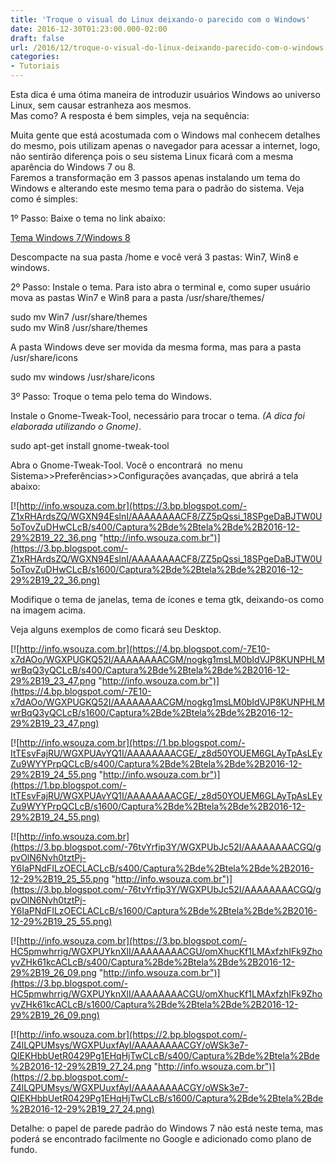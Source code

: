 ```yaml
---
title: 'Troque o visual do Linux deixando-o parecido com o Windows'
date: 2016-12-30T01:23:00.000-02:00
draft: false
url: /2016/12/troque-o-visual-do-linux-deixando-parecido-com-o-windows.html
categories: 
- Tutoriais
---
```


Esta dica é uma ótima maneira de introduzir usuários Windows ao universo Linux, sem causar estranheza aos mesmos.  
Mas como? A resposta é bem simples, veja na sequência:  
  
Muita gente que está acostumada com o Windows mal conhecem detalhes do mesmo, pois utilizam apenas o navegador para acessar a internet, logo, não sentirão diferença pois o seu sistema Linux ficará com a mesma aparência do Windows 7 ou 8.  
Faremos a transformação em 3 passos apenas instalando um tema do Windows e alterando este mesmo tema para o padrão do sistema. Veja como é simples:

  

1º Passo: Baixe o tema no link abaixo:  
  
[Tema Windows 7/Windows 8](https://www.dropbox.com/s/5heavk0lzj21b9s/temawindows.tar.gz?dl=0)  
  
Descompacte na sua pasta /home e você verá 3 pastas: Win7, Win8 e windows.  
  
2º Passo: Instale o tema. Para isto abra o terminal e, como super usuário mova as pastas Win7 e Win8 para a pasta /usr/share/themes/  
  
sudo mv Win7 /usr/share/themes  
sudo mv Win8 /usr/share/themes  
  
A pasta Windows deve ser movida da mesma forma, mas para a pasta /usr/share/icons  
  
sudo mv windows /usr/share/icons  
  
3º Passo: Troque o tema pelo tema do Windows.  
  
Instale o Gnome-Tweak-Tool, necessário para trocar o tema. _(A dica foi elaborada utilizando o Gnome)_.  
  
sudo apt-get install gnome-tweak-tool  
  
Abra o Gnome-Tweak-Tool. Você o encontrará  no menu Sistema>>Preferências>>Configurações avançadas, que abrirá a tela abaixo:  
  

[![http://info.wsouza.com.br](https://3.bp.blogspot.com/-Z1xRHArdsZQ/WGXN94EslnI/AAAAAAAACF8/ZZ5pQssi_18SPgeDaBJTW0U5oTovZuDHwCLcB/s400/Captura%2Bde%2Btela%2Bde%2B2016-12-29%2B19_22_36.png "http://info.wsouza.com.br")](https://3.bp.blogspot.com/-Z1xRHArdsZQ/WGXN94EslnI/AAAAAAAACF8/ZZ5pQssi_18SPgeDaBJTW0U5oTovZuDHwCLcB/s1600/Captura%2Bde%2Btela%2Bde%2B2016-12-29%2B19_22_36.png)

  
  
Modifique o tema de janelas, tema de ícones e tema gtk, deixando-os como na imagem acima.

  

Veja alguns exemplos de como ficará seu Desktop.  
  

[![http://info.wsouza.com.br](https://4.bp.blogspot.com/-7E10-x7dAOo/WGXPUGKQ52I/AAAAAAAACGM/nogkg1msLM0bIdVJP8KUNPHLMwrBqQ3yQCLcB/s400/Captura%2Bde%2Btela%2Bde%2B2016-12-29%2B19_23_47.png "http://info.wsouza.com.br")](https://4.bp.blogspot.com/-7E10-x7dAOo/WGXPUGKQ52I/AAAAAAAACGM/nogkg1msLM0bIdVJP8KUNPHLMwrBqQ3yQCLcB/s1600/Captura%2Bde%2Btela%2Bde%2B2016-12-29%2B19_23_47.png)

[![http://info.wsouza.com.br](https://1.bp.blogspot.com/-ItTEsvFajRU/WGXPUAvYQ1I/AAAAAAAACGE/_z8d50YOUEM6GLAyTpAsLEyZu9WYYPrpQCLcB/s400/Captura%2Bde%2Btela%2Bde%2B2016-12-29%2B19_24_55.png "http://info.wsouza.com.br")](https://1.bp.blogspot.com/-ItTEsvFajRU/WGXPUAvYQ1I/AAAAAAAACGE/_z8d50YOUEM6GLAyTpAsLEyZu9WYYPrpQCLcB/s1600/Captura%2Bde%2Btela%2Bde%2B2016-12-29%2B19_24_55.png)

[![http://info.wsouza.com.br](https://3.bp.blogspot.com/-76tvYrfip3Y/WGXPUbJc52I/AAAAAAAACGQ/gpvOlN6Nvh0tztPj-Y6IaPNdFILzOECLACLcB/s400/Captura%2Bde%2Btela%2Bde%2B2016-12-29%2B19_25_55.png "http://info.wsouza.com.br")](https://3.bp.blogspot.com/-76tvYrfip3Y/WGXPUbJc52I/AAAAAAAACGQ/gpvOlN6Nvh0tztPj-Y6IaPNdFILzOECLACLcB/s1600/Captura%2Bde%2Btela%2Bde%2B2016-12-29%2B19_25_55.png)

[![http://info.wsouza.com.br](https://3.bp.blogspot.com/-HC5pmwhrrig/WGXPUYknXlI/AAAAAAAACGU/omXhucKf1LMAxfzhIFk9ZhoyvZHk61kcACLcB/s400/Captura%2Bde%2Btela%2Bde%2B2016-12-29%2B19_26_09.png "http://info.wsouza.com.br")](https://3.bp.blogspot.com/-HC5pmwhrrig/WGXPUYknXlI/AAAAAAAACGU/omXhucKf1LMAxfzhIFk9ZhoyvZHk61kcACLcB/s1600/Captura%2Bde%2Btela%2Bde%2B2016-12-29%2B19_26_09.png)

[![http://info.wsouza.com.br](https://2.bp.blogspot.com/-Z4lLQPUMsys/WGXPUuxfAyI/AAAAAAAACGY/oWSk3e7-QIEKHbbUetR0429Pg1EHqHjTwCLcB/s400/Captura%2Bde%2Btela%2Bde%2B2016-12-29%2B19_27_24.png "http://info.wsouza.com.br")](https://2.bp.blogspot.com/-Z4lLQPUMsys/WGXPUuxfAyI/AAAAAAAACGY/oWSk3e7-QIEKHbbUetR0429Pg1EHqHjTwCLcB/s1600/Captura%2Bde%2Btela%2Bde%2B2016-12-29%2B19_27_24.png)

  
  
Detalhe: o papel de parede padrão do Windows 7 não está neste tema, mas poderá se encontrado facilmente no Google e adicionado como plano de fundo.

